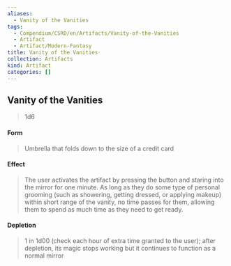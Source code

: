 ```yaml
---
aliases:
  - Vanity of the Vanities
tags:
  - Compendium/CSRD/en/Artifacts/Vanity-of-the-Vanities
  - Artifact
  - Artifact/Modern-Fantasy
title: Vanity of the Vanities
collection: Artifacts
kind: Artifact
categories: []
---
```

## Vanity of the Vanities

>1d6
#### Form
>Umbrella that folds down to the size of a credit card  
#### Effect
> The user activates the artifact by pressing the button and staring into the mirror for one minute. As long as they do some type of personal grooming (such as showering, getting dressed, or applying makeup) within short range of the vanity, no time passes for them, allowing them to spend as much time as they need to get ready. 

#### Depletion 
>1 in 1d00 (check each hour of extra time granted to the user); after depletion, its magic stops working but it continues to function as a normal mirror
